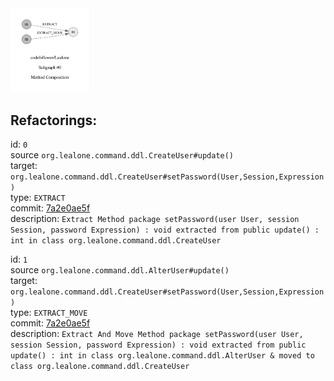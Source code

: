 <img src=subgraph_atomic_0.svg width=25%>

## Refactorings:

id: `0`\
source `org.lealone.command.ddl.CreateUser#update()`\
target: `org.lealone.command.ddl.CreateUser#setPassword(User,Session,Expression)`\
type: `EXTRACT`\
commit: [7a2e0ae5f](https://github.com/codefollower/Lealone/commit/7a2e0ae5f6172cbe34f9bc4a5cde666314ff75dd)\
description: `Extract Method package setPassword(user User, session Session, password Expression) : void extracted from public update() : int in class org.lealone.command.ddl.CreateUser`

id: `1`\
source `org.lealone.command.ddl.AlterUser#update()`\
target: `org.lealone.command.ddl.CreateUser#setPassword(User,Session,Expression)`\
type: `EXTRACT_MOVE`\
commit: [7a2e0ae5f](https://github.com/codefollower/Lealone/commit/7a2e0ae5f6172cbe34f9bc4a5cde666314ff75dd)\
description: `Extract And Move Method package setPassword(user User, session Session, password Expression) : void extracted from public update() : int in class org.lealone.command.ddl.AlterUser & moved to class org.lealone.command.ddl.CreateUser`


